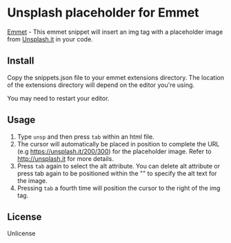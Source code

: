# Unsplash placeholder for Emmet

[Emmet](https://emmet.io) - This emmet snippet will insert an img tag with a placeholder image from [Unsplash.it](https://unsplash.it) in your code.

## Install

Copy the snippets.json file to your emmet extensions directory. The location of the extensions directory will depend on the editor you're using. 

You may need to restart your editor.

## Usage

1. Type ```unsp``` and then press ```tab``` within an html file.
2. The cursor will automatically be placed in position to complete the URL (e.g https://unsplash.it/200/300) for the placeholder image. Refer to http://unsplash.it for more details.
3. Press ```tab``` again to select the alt attribute. You can delete alt attribute or press tab again to be positioned within the "" to specify the alt text for the image.
4. Pressing ```tab``` a fourth time will position the cursor to the right of the img tag.

## License
Unlicense
